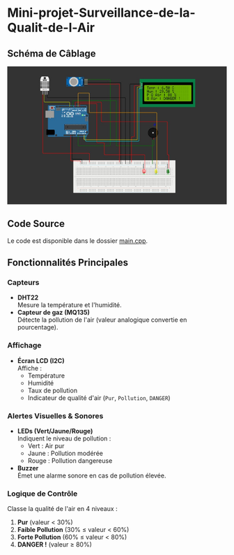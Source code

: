 # Mini-projet-Surveillance-de-la-Qualit-de-l-Air

## Schéma de Câblage

![Schéma de câblage](schema/schema_cablage.jpg)

## Code Source

Le code est disponible dans le dossier [main.cpp](main.cpp).

## Fonctionnalités Principales

### **Capteurs**

- **DHT22**  
  Mesure la température et l'humidité.
- **Capteur de gaz (MQ135)**  
  Détecte la pollution de l'air (valeur analogique convertie en pourcentage).

### **Affichage**

- **Écran LCD (I2C)**  
  Affiche :
  - Température
  - Humidité
  - Taux de pollution
  - Indicateur de qualité d'air (`Pur`, `Pollution`, `DANGER`)

### **Alertes Visuelles & Sonores**

- **LEDs (Vert/Jaune/Rouge)**  
  Indiquent le niveau de pollution :
  - Vert : Air pur
  - Jaune : Pollution modérée
  - Rouge : Pollution dangereuse
- **Buzzer**  
  Émet une alarme sonore en cas de pollution élevée.

### **Logique de Contrôle**

Classe la qualité de l'air en 4 niveaux :

1. **Pur** (valeur < 30%)
2. **Faible Pollution** (30% ≤ valeur < 60%)
3. **Forte Pollution** (60% ≤ valeur < 80%)
4. **DANGER !** (valeur ≥ 80%)
